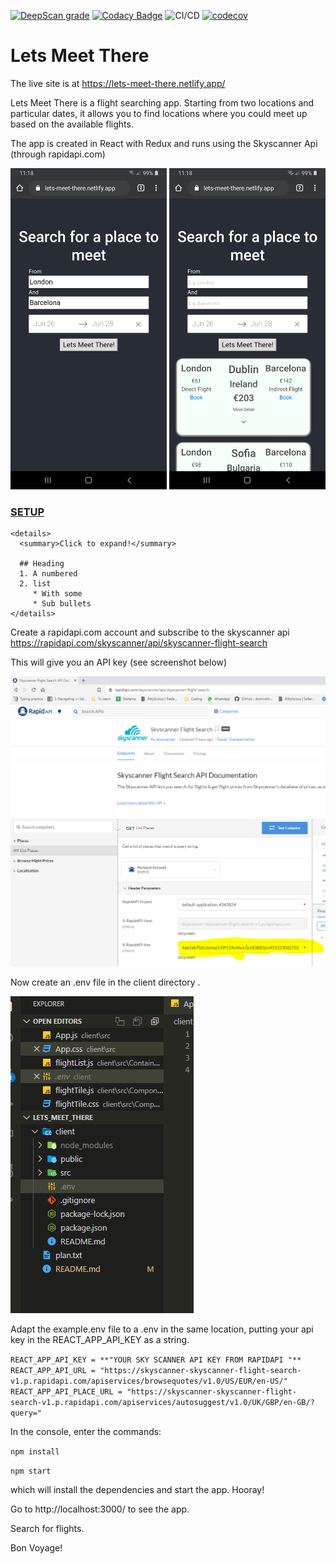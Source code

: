 ﻿[![DeepScan grade](https://deepscan.io/api/teams/8977/projects/12567/branches/193376/badge/grade.svg)](https://deepscan.io/dashboard#view=project&tid=8977&pid=12567&bid=193376)
[![Codacy Badge](https://app.codacy.com/project/badge/Grade/e01823a7516241ada22c1d05ac45f06a)](https://www.codacy.com/manual/Ben-Towler/lets_meet_there?utm_source=github.com&amp;utm_medium=referral&amp;utm_content=Ben-Towler/lets_meet_there&amp;utm_campaign=Badge_Grade)
![CI/CD](https://github.com/Ben-Towler/lets_meet_there/workflows/CI/CD/badge.svg)
[![codecov](https://codecov.io/gh/Ben-Towler/lets_meet_there/branch/master/graph/badge.svg)](https://codecov.io/gh/Ben-Towler/lets_meet_there)

# Lets Meet There

The live site is at https://lets-meet-there.netlify.app/

Lets Meet There is a flight searching app. Starting from two locations and particular dates, it allows you to find locations where you could meet up based on the available flights.

The app is created in React with Redux and runs using the Skyscanner Api (through rapidapi.com)

<div align='center'><img src="readme_img/galaxyScreen1.jpg" width="250" ><span> </span><img src="readme_img/galaxyScreen2.jpg" width="250"> </div>

### <u>SETUP</u>

```
<details>
  <summary>Click to expand!</summary>

  ## Heading
  1. A numbered
  2. list
     * With some
     * Sub bullets
</details>
```

Create a rapidapi.com account and subscribe to the skyscanner api https://rapidapi.com/skyscanner/api/skyscanner-flight-search

This will give you an API key (see screenshot below)

![image-20200422090013551](./readme_img/image-20200422090013551.png)

Now create an .env file in the client directory .

![image-20200422090250556](./readme_img/image-20200422090250556.png)

Adapt the example.env file to a .env in the same location, putting your api key in the REACT_APP_API_KEY as a string.

`REACT_APP_API_KEY = **"YOUR SKY SCANNER API KEY FROM RAPIDAPI "**`
`REACT_APP_API_URL = "https://skyscanner-skyscanner-flight-search-v1.p.rapidapi.com/apiservices/browsequotes/v1.0/US/EUR/en-US/"`
`REACT_APP_API_PLACE_URL = "https://skyscanner-skyscanner-flight-search-v1.p.rapidapi.com/apiservices/autosuggest/v1.0/UK/GBP/en-GB/?query="`

In the console, enter the commands:

`npm install`

`npm start`

which will install the dependencies and start the app. Hooray!

Go to http://localhost:3000/ to see the app.

Search for flights.

Bon Voyage!
